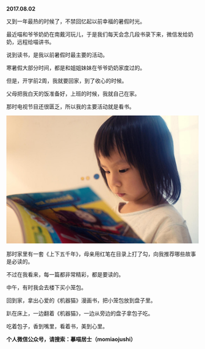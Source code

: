 
          
            
**2017.08.02**

又到一年最热的时候了，不禁回忆起以前幸福的暑假时光。

最近喵和爷爷奶奶在南戴河玩儿，于是我们每天会念几段书录下来，微信发给奶奶，远程给喵讲书。

说到读书，是我以前暑假时最主要的活动。

寒暑假大部分时间，都是和姐姐妹妹在爷爷奶奶家度过的。

但是，开学前2周，我就要回家，到了收心的时候。

父母把我白天的饭准备好，上班的时候，我就自己在家。

那时电视节目还很匮乏，所以我的主要活动就是看书。




![](img/51001-69931aced6804bbb.jpg)




那时家里有一套《上下五千年》，母亲用红笔在目录上打了勾，向我推荐哪些故事是必读的。

不过在我看来，每一篇都非常精彩，都是要读的。

中午，有时我会去楼下买小笼包。

回到家，拿出心爱的《机器猫》漫画书，把小笼包放到盘子里。

趴在床上，一边翻着《机器猫》，一边从旁边的盘子拿包子吃。

吃着包子，香到嘴里，看着书，美到心里。


**个人微信公众号，请搜索：摹喵居士（momiaojushi）**

          
        